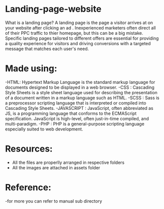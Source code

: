 # Landing-page-website
What is a landing page?
A landing page is the page a visitor arrives at on your website after clicking an ad . Inexperienced marketers often direct all of their PPC traffic to thier homepage, but this can be a big mistake. Specific landing pages tailored to different offers are essential for providing a quality experience for visitors and driving conversions with a targeted message that matches each user's need.

# Made using:
-HTML: Hypertext Markup Language is the standard markup language for documents designed to be displayed in a web browser.
-CSS : Cascading Style Sheets is a style sheet language used for describing the presentation of a document written in a markup language such as HTML.
-SCSS : Sass is a preprocessor scripting language that is interpreted or compiled into Cascading Style Sheets.
-JAVASCRIPT : JavaScript, often abbreviated as JS, is a programming language that conforms to the ECMAScript specification. JavaScript is high-level, often just-in-time compiled, and multi-paradigm.
-PHP : PHP is a general-purpose scripting language especially suited to web development.

# Resources:
- All the files are properlly arranged in respective folders
- All the images are attached in assets folder

# Reference:
-for more you can refer to manual sub directory
